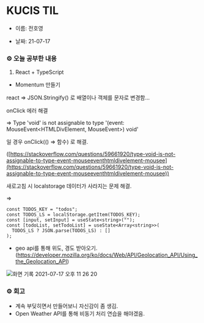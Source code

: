 # KUCIS TIL

- 이름: 전호영

- 날짜: 21-07-17

### ⚙️ 오늘 공부한 내용

1. React + TypeScript

- Momentum 만들기

react ⇒ JSON.Stringify() 로 배열이나 객체를 문자로 변경함...

onClick 에러 해결

⇒ Type 'void' is not assignable to type '(event: MouseEvent<HTMLDivElement, MouseEvent>) void'

일 경우 onClick(() ⇒ 함수) 로 해결.

([https://stackoverflow.com/questions/59661920/type-void-is-not-assignable-to-type-event-mouseeventhtmldivelement-mousee](https://stackoverflow.com/questions/59661920/type-void-is-not-assignable-to-type-event-mouseeventhtmldivelement-mousee))

새로고침 시 localstorage 데이터가 사라지는 문제 해결.

⇒

```tsx
const TODOS_KEY = "todos";
const TODOS_LS = localStorage.getItem(TODOS_KEY);
const [input, setInput] = useState<string>("");
const [todoList, setTodoList] = useState<Array<string>>(
  TODOS_LS ? JSON.parse(TODOS_LS) : []
);
```

- geo api를 통해 위도, 경도 받아오기. (https://developer.mozilla.org/ko/docs/Web/API/Geolocation_API/Using_the_Geolocation_API)

![화면 기록 2021-07-17 오후 11 26 20](https://user-images.githubusercontent.com/78394999/126040291-13cb822e-5fcc-49c4-92b8-a20894c6eb96.gif)

### ⚙️ 회고

- 계속 부딪히면서 만들어보니 자신감이 좀 생김.
- Open Weather API를 통해 비동기 처리 연습을 해야겠음.
